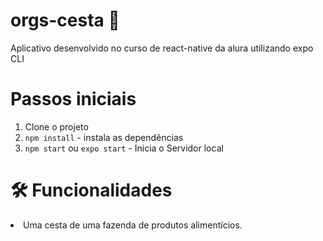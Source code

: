 
# orgs-cesta 🌱
Aplicativo desenvolvido no curso de react-native da alura utilizando expo CLI

# Passos iniciais
1. Clone o projeto
2. `npm install` - instala as dependências
3. `npm start` ou `expo start` - Inicia o Servidor local

# 🛠️ Funcionalidades
<li> Uma cesta de uma fazenda de produtos alimentícios.</li>
